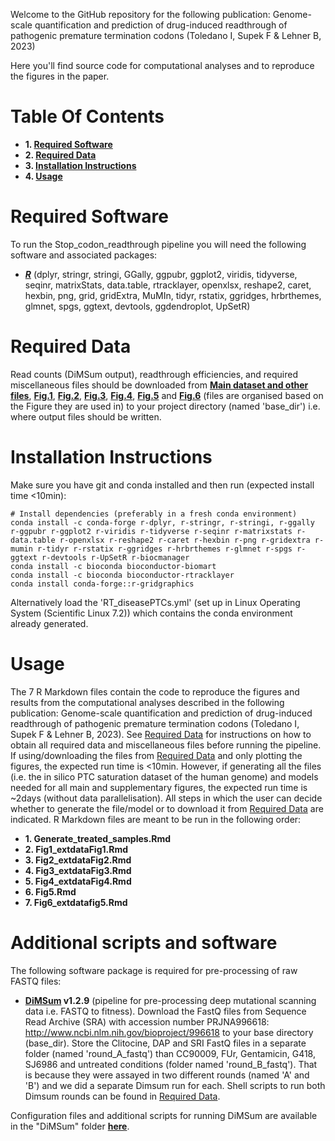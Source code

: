 Welcome to the GitHub repository for the following publication: Genome-scale quantification and prediction of drug-induced readthrough of pathogenic premature termination codons (Toledano I, Supek F & Lehner B, 2023)

Here you'll find source code for computational analyses and to reproduce the figures in the paper.

# Table Of Contents

* **1. [Required Software](#required-software)**
* **2. [Required Data](#required-data)**
* **3. [Installation Instructions](#installation-instructions)**
* **4. [Usage](#usage)**

# Required Software

To run the Stop_codon_readthrough pipeline you will need the following software and associated packages:

* **[_R_](https://www.r-project.org/)** (dplyr, stringr, stringi, GGally, ggpubr, ggplot2, viridis, tidyverse, seqinr, matrixStats, data.table, rtracklayer, openxlsx, reshape2, caret, hexbin, png, grid, gridExtra, MuMIn, tidyr, rstatix, ggridges, hrbrthemes, glmnet, spgs, ggtext, devtools, ggdendroplot, UpSetR)

# Required Data

Read counts (DiMSum output), readthrough efficiencies, and required miscellaneous files should be downloaded from **[Main dataset and other files](https://figshare.com/articles/dataset/Other_objects/25138712)**, **[Fig.1](https://figshare.com/articles/dataset/Fig_1_Files/25138625)**, **[Fig.2](https://figshare.com/articles/dataset/Fig_2_files/25138685)**, **[Fig.3](https://figshare.com/articles/dataset/Fig_3_Files/25138688)**, **[Fig.4](https://figshare.com/articles/dataset/Fig_4_Files/25138691)**, **[Fig.5](https://figshare.com/articles/dataset/Fig_5_Files/25138697)** and **[Fig.6](https://figshare.com/articles/dataset/Fig_6_Files/25139210)** (files are organised based on the Figure they are used in) to your project directory (named 'base_dir') i.e. where output files should be written.

# Installation Instructions

Make sure you have git and conda installed and then run (expected install time <10min):

```
# Install dependencies (preferably in a fresh conda environment)
conda install -c conda-forge r-dplyr, r-stringr, r-stringi, r-ggally r-ggpubr r-ggplot2 r-viridis r-tidyverse r-seqinr r-matrixstats r-data.table r-openxlsx r-reshape2 r-caret r-hexbin r-png r-gridextra r-mumin r-tidyr r-rstatix r-ggridges r-hrbrthemes r-glmnet r-spgs r-ggtext r-devtools r-UpSetR r-biocmanager
conda install -c bioconda bioconductor-biomart
conda install -c bioconda bioconductor-rtracklayer
conda install conda-forge::r-gridgraphics
```
Alternatively load the 'RT_diseasePTCs.yml' (set up in Linux Operating System (Scientific Linux 7.2)) which contains the conda environment already generated. 

# Usage

The 7 R Markdown files contain the code to reproduce the figures and results from the computational analyses described in the following publication: Genome-scale quantification and prediction of drug-induced readthrough of pathogenic premature termination codons (Toledano I, Supek F & Lehner B, 2023). See [Required Data](#required-data) for instructions on how to obtain all required data and miscellaneous files before running the pipeline. If using/downloading the files from [Required Data](#required-data) and only plotting the figures, the expected run time is <10min. However, if generating all the files (i.e. the in silico PTC saturation dataset of the human genome) and models needed for all main and supplementary figures, the expected run time is ~2days (without data parallelisation). All steps in which the user can decide whether to generate the file/model or to download it from [Required Data](#required-data) are indicated.
R Markdown files are meant to be run in the following order:

* **1. Generate_treated_samples.Rmd**
* **2. Fig1_extdataFig1.Rmd**
* **3. Fig2_extdataFig2.Rmd**
* **4. Fig3_extdataFig3.Rmd**
* **5. Fig4_extdataFig4.Rmd**
* **6. Fig5.Rmd**
* **7. Fig6_extdatafig5.Rmd**

# Additional scripts and software

The following software package is required for pre-processing of raw FASTQ files:

* **[DiMSum](https://github.com/lehner-lab/DiMSum) v1.2.9** (pipeline for pre-processing deep mutational scanning data i.e. FASTQ to fitness). Download the FastQ files from Sequence Read Archive (SRA) with accession number PRJNA996618: http://www.ncbi.nlm.nih.gov/bioproject/996618 to your base directory (base_dir). Store the Clitocine, DAP and SRI FastQ files in a separate folder (named 'round_A_fastq') than CC90009, FUr, Gentamicin, G418, SJ6986 and untreated conditions (folder named 'round_B_fastq'). That is because they were assayed in two different rounds (named 'A' and 'B') and we did a separate Dimsum run for each. Shell scripts to run both Dimsum rounds can be found in [Required Data](#required-data).
  
Configuration files and additional scripts for running DiMSum are available in the "DiMSum" folder **[here](https://crgcnag-my.sharepoint.com/:f:/g/personal/itoledano_crg_es/Eszq0KwHEq5Lt-NNghiRmzIBtL_MdXLKtIitmotN8VWoaQ?e=CLSl2m)**.
